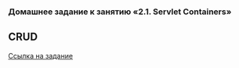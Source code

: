 ### Домашнее задание к занятию «2.1. Servlet Containers»

## CRUD

[Ссылка на задание](https://github.com/netology-code/jspr-homeworks/tree/master/04_servlets)